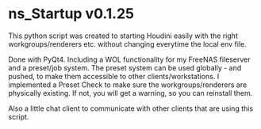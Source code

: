 # ns_Startup v0.1.25

This python script was created to starting Houdini easily with the right 
workgroups/renderers etc. without changing everytime the local env file.

Done with PyQt4. Including a WOL functionality for my FreeNAS fileserver and a preset/job system. 
The preset system can be used globally - and pushed, to make them accessible to other clients/workstations. 
I implemented a Preset Check to make sure the workgroups/renderers are physically existing. 
If not, you will get a warning, so you can reinstall them.

Also a little chat client to communicate with other clients that are using this script.